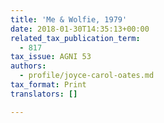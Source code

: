 ```yaml
---
title: 'Me & Wolfie, 1979'
date: 2018-01-30T14:35:13+00:00
related_tax_publication_term:
  - 817
tax_issue: AGNI 53
authors:
  - profile/joyce-carol-oates.md
tax_format: Print
translators: []

---
```

